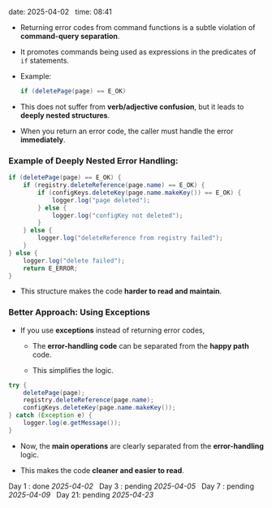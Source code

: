 date: 2025-04-02  
time: 08:41  

  - Returning error codes from command functions is a subtle violation of **command-query separation**.
    
- It promotes commands being used as expressions in the predicates of `if` statements.
    
- Example:
    
    ```java
    if (deletePage(page) == E_OK)
    ```
    
- This does not suffer from **verb/adjective confusion**, but it leads to **deeply nested structures**.
    
- When you return an error code, the caller must handle the error **immediately**.
    

### **Example of Deeply Nested Error Handling:**

```java
if (deletePage(page) == E_OK) {
    if (registry.deleteReference(page.name) == E_OK) {
        if (configKeys.deleteKey(page.name.makeKey()) == E_OK) {
            logger.log("page deleted");
        } else {
            logger.log("configKey not deleted");
        }
    } else {
        logger.log("deleteReference from registry failed");
    }
} else {
    logger.log("delete failed");
    return E_ERROR;
}
```

- This structure makes the code **harder to read and maintain**.
    

### **Better Approach: Using Exceptions**

- If you use **exceptions** instead of returning error codes,
    
    - The **error-handling code** can be separated from the **happy path** code.
        
    - This simplifies the logic.
        

```java
try {
    deletePage(page);
    registry.deleteReference(page.name);
    configKeys.deleteKey(page.name.makeKey());
} catch (Exception e) {
    logger.log(e.getMessage());
}
```

- Now, the **main operations** are clearly separated from the **error-handling** logic.
    
- This makes the code **cleaner and easier to read**.

Day 1 : done *2025-04-02*  
Day 3 : pending *2025-04-05*  
Day 7 : pending *2025-04-09*  
Day 21: pending *2025-04-23*